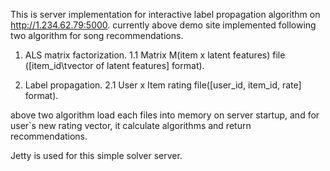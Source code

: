 This is server implementation for interactive label propagation algorithm on http://1.234.62.79:5000.
currently above demo site implemented following two algorithm for song recommendations.


1. ALS matrix factorization.
	1.1 Matrix M(item x latent features) file ([item_id\tvector of latent features] format).
	
2. Label propagation.
	2.1 User x Item rating file([user_id, item_id, rate] format).

above two algorithm load each files into memory on server startup, and for user`s new rating vector, it calculate algorithms and return recommendations.

Jetty is used for this simple solver server.

